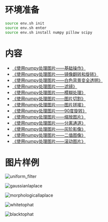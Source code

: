 # 环境准备
```bash
source env.sh init
source env.sh enter
source env.sh install numpy pillow scipy
```
# 内容
- [《使用numpy处理图片——基础操作》](https://github.com/f304646673/numpy-example/blob/main/basic)
- [《使用numpy处理图片——镜像翻转和旋转》](https://github.com/f304646673/numpy-example/blob/main/rot)
- [《使用numpy处理图片——白色背景变全透明》](https://github.com/f304646673/numpy-example/blob/main/iterating)
- [《使用numpy处理图片——滤镜》](https://github.com/f304646673/numpy-example/blob/main/filter)
- [《使用numpy处理图片——模糊处理》](https://github.com/f304646673/numpy-example/blob/main/blur)
- [《使用numpy处理图片——图片切割》](https://github.com/f304646673/numpy-example/blob/main/split)
- [《使用numpy处理图片——图片拼接》](https://github.com/f304646673/numpy-example/blob/main/stack)
- [《使用numpy处理图片——90度旋转》](https://github.com/f304646673/numpy-example/blob/main/rot90)
- [《使用numpy处理图片——缩放图片》](https://github.com/f304646673/numpy-example/blob/main/compress)
- [《使用numpy处理图片——分离通道》](https://github.com/f304646673/numpy-example/blob/main/rgb)
- [《使用numpy处理图片——灰阶影像》](https://github.com/f304646673/numpy-example/blob/main/grey)
- [《使用numpy处理图片——二值图像》](https://github.com/f304646673/numpy-example/blob/main/grey)
- [《使用numpy处理图片——滚动图片》](https://github.com/f304646673/numpy-example/blob/main/roll)

# 图片样例
![uniform_filter](https://img-blog.csdnimg.cn/direct/3c2ae3c61c094231861092425e5b392b.png#pic_center)

![gaussianlaplace](https://img-blog.csdnimg.cn/direct/23599bf6998a4de5a2522146a9f8dc10.png#pic_center)

![morphologicallaplace](https://img-blog.csdnimg.cn/direct/97eaab106640484b84a6dd7ab79c5b35.png#pic_center)

![whitetophat](https://img-blog.csdnimg.cn/direct/0c3f8f6cacd2448cb41068e1eb59f567.png#pic_center)

![blacktophat](https://img-blog.csdnimg.cn/direct/0b6b3f611db647a9b39e4d1bcc251814.png#pic_center)
